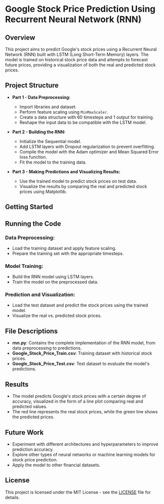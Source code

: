 # Google Stock Price Prediction Using Recurrent Neural Network (RNN)

## Overview

This project aims to predict Google's stock prices using a Recurrent Neural Network (RNN) built with LSTM (Long Short-Term Memory) layers. The model is trained on historical stock price data and attempts to forecast future prices, providing a visualization of both the real and predicted stock prices.

## Project Structure

- **Part 1 - Data Preprocessing:**
  - Import libraries and dataset.
  - Perform feature scaling using `MinMaxScaler`.
  - Create a data structure with 60 timesteps and 1 output for training.
  - Reshape the input data to be compatible with the LSTM model.

- **Part 2 - Building the RNN:**
  - Initialize the Sequential model.
  - Add LSTM layers with Dropout regularization to prevent overfitting.
  - Compile the model with the Adam optimizer and Mean Squared Error loss function.
  - Fit the model to the training data.

- **Part 3 - Making Predictions and Visualizing Results:**
  - Use the trained model to predict stock prices on test data.
  - Visualize the results by comparing the real and predicted stock prices using Matplotlib.

## Getting Started

## Running the Code

### Data Preprocessing:
- Load the training dataset and apply feature scaling.
- Prepare the training set with the appropriate timesteps.

### Model Training:
- Build the RNN model using LSTM layers.
- Train the model on the preprocessed data.

### Prediction and Visualization:
- Load the test dataset and predict the stock prices using the trained model.
- Visualize the real vs. predicted stock prices.

## File Descriptions
- **rnn.py**: Contains the complete implementation of the RNN model, from data preprocessing to predictions.
- **Google_Stock_Price_Train.csv**: Training dataset with historical stock prices.
- **Google_Stock_Price_Test.csv**: Test dataset to evaluate the model's predictions.

## Results
- The model predicts Google's stock prices with a certain degree of accuracy, visualized in the form of a line plot comparing real and predicted values.
- The red line represents the real stock prices, while the green line shows the predicted prices.

## Future Work
- Experiment with different architectures and hyperparameters to improve prediction accuracy.
- Explore other types of neural networks or machine learning models for stock price prediction.
- Apply the model to other financial datasets.

## License
This project is licensed under the MIT License - see the [LICENSE](LICENSE) file for details.

